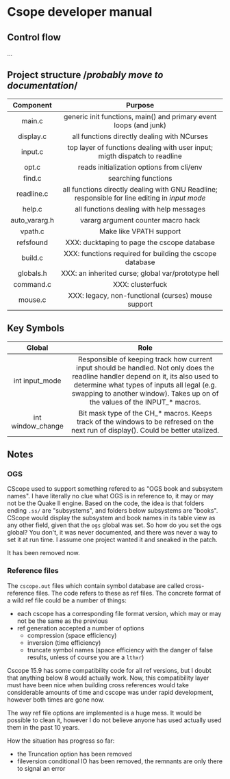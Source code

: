 # Csope developer manual

## Control flow
...

## Project structure	/*probably move to documentation*/
| Component | Purpose |
| :-------: | :-----: |
| main.c    | generic init functions, main() and primary event loops (and junk) |
| display.c | all functions directly dealing with NCurses |
| input.c   | top layer of functions dealing with user input; migth dispatch to readline |
| opt.c     | reads initialization options from cli/env |
| find.c    | searching functions |
| readline.c | all functions directly dealing with GNU Readline; responsible for line editing in *input mode* |
| help.c    | all functions dealing with help messages |
| auto\_vararg.h | vararg argument counter macro hack |
| vpath.c   | Make like VPATH support |
| refsfound | XXX: ducktaping to page the cscope database |
| build.c   | XXX: functions required for building the cscope database |
| globals.h | XXX: an inherited curse; global var/prototype hell |
| command.c | XXX: clusterfuck |
| mouse.c   | XXX: legacy, non-functional (curses) mouse support

## Key Symbols
| Global | Role |
| :----: | :--: |
| int input_mode | Responsible of keeping track how current input should be handled. Not only does  the readline handler depend on it, its also used to determine what types of inputs all legal (e.g. swapping to another window). Takes up on of the values of the INPUT_\* macros.
| int window_change | Bit mask type of the CH_\* macros. Keeps track of the windows to be refresed on the next run of display(). Could be better utalized.

## Notes

### OGS
CScope used to support something
refered to as "OGS book and subsystem names".
I have literally no clue what OGS is in reference to,
it may or may not be the Quake II engine.
Based on the code,
the idea is that folders ending `.ss/` are "subsystems",
and folders below subsystems are "books".
CScope would display the subsystem and book names
in its table view as any other field,
given that the `ogs` global was set.
So how do you set the ogs global?
You don't,
it was never documented,
and there was never a way to set it at run time.
I assume one project wanted it
and sneaked in the patch.

It has been removed now.

### Reference files
The `cscope.out` files which contain symbol database are called cross-reference files.
The code refers to these as ref files.
The concrete format of a wild ref file could be a number of things:
* each cscope has a corresponding file format version, which may or may not be the same as the previous
* ref generation accepted a number of options
    + compression (space efficiency)
    + inversion (time efficiency)
    + truncate symbol names (space efficiency with the danger of false results, unless of course you are a `lthxr`)

Cscope 15.9 has some compatibility code for all ref versions,
but I doubt that anything below 8 would actually work.
Now, this compatibility layer must have been nice
when building cross references would take considerable amounts of time
and cscope was under rapid development,
however both times are gone now.

The way ref file options are implemented is a huge mess.
It would be possible to clean it,
however I do not believe anyone has used actually used them in the past 10 years.

How the situation has progress so far:
* the Truncation option has been removed
* fileversion conditional IO has been removed, the remnants are only there to signal an error
